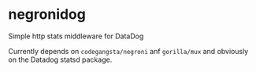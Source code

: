 # negronidog
Simple http stats middleware for DataDog

Currently depends on `codegangsta/negroni` anf `gorilla/mux` and obviously on the Datadog statsd package.

